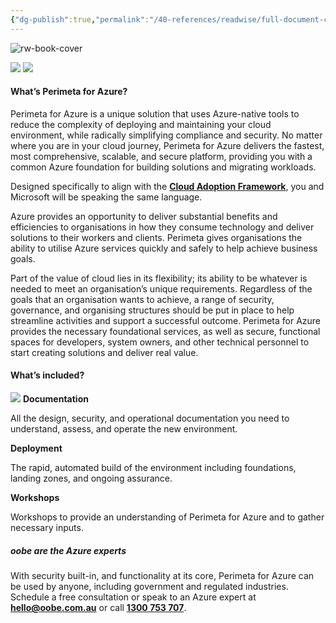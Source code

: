 ```yaml
---
{"dg-publish":true,"permalink":"/40-references/readwise/full-document-contents/why-perimeta-for-azure/","tags":["rw/articles"]}
---
```


![rw-book-cover](http://static1.squarespace.com/static/63eaf396b7a84d23298711fa/t/6499327458d19e7c601bacbf/1687761524462/Social-share_oobe-logo.jpg?format=1500w)

![](https://images.squarespace-cdn.com/content/v1/63eaf396b7a84d23298711fa/eb1a0788-c5a7-4485-ab2e-b7bc64790211/oobe-Textured-1920x1080_Energy_Blue04.jpg?format=2500w)
![](https://images.squarespace-cdn.com/content/v1/63eaf396b7a84d23298711fa/e90da1fc-d5fc-4ab7-ba95-8b55a91e2593/Perimeta-for-Azure-Logo-Stacked-Blue-UPDATED-RGB.png?format=2500w)
#### What’s Perimeta for Azure?

Perimeta for Azure is a unique solution that uses Azure-native tools to reduce the complexity of deploying and maintaining your cloud environment, while radically simplifying compliance and security. No matter where you are in your cloud journey, Perimeta for Azure delivers the fastest, most comprehensive, scalable, and secure platform, providing you with a common Azure foundation for building solutions and migrating workloads.

Designed specifically to align with the [**Cloud Adoption Framework**](https://azure.microsoft.com/en-us/cloud-adoption-framework/), you and Microsoft will be speaking the same language.

Azure provides an opportunity to deliver substantial benefits and efficiencies to organisations in how they consume technology and deliver solutions to their workers and clients. Perimeta gives organisations the ability to utilise Azure services quickly and safely to help achieve business goals.

Part of the value of cloud lies in its flexibility; its ability to be whatever is needed to meet an organisation’s unique requirements. Regardless of the goals that an organisation wants to achieve, a range of security, governance, and organising structures should be put in place to help streamline activities and support a successful outcome. Perimeta for Azure provides the necessary foundational services, as well as secure, functional spaces for developers, system owners, and other technical personnel to start creating solutions and deliver real value.

#### What’s included?

![](https://images.squarespace-cdn.com/content/v1/63eaf396b7a84d23298711fa/ccee047a-ead3-4135-b7b0-8de0aac5982d/Perimeta-for-Azure_Trampoline_oobe-website-landing-zones.png?format=2500w)
**Documentation**

All the design, security, and operational documentation you need to understand, assess, and operate the new environment.

**Deployment**

The rapid, automated build of the environment including foundations, landing zones, and ongoing assurance.

**Workshops**

Workshops to provide an understanding of Perimeta for Azure and to gather necessary inputs.

##### **oobe are the Azure experts**

With security built-in, and functionality at its core, Perimeta for Azure can be used by anyone, including government and regulated industries. Schedule a free consultation or speak to an Azure expert at [**hello@oobe.com.au**](mailto:hello@oobe.com.au) or call [**1300 753 707**](tel:1300753707).

